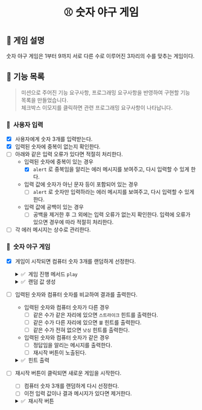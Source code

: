 <h1 align="middle">⚾️ 숫자 야구 게임</h1>

## 👀 게임 설명
숫자 야구 게임은 1부터 9까지 서로 다른 수로 이루어진 3자리의 수를 맞추는 게임이다.

## 📃 기능 목록
> 미션으로 주어진 기능 요구사항, 프로그래밍 요구사항을 반영하여 구현할 기능 목록을 만들었습니다.<br>
> 체크박스 이모지를 클릭하면 관련 프로그래밍 요구사항이 나타납니다.

### 💬 &nbsp;사용자 입력

- [x] 사용자에게 숫자 3개를 입력받는다.
- [x] 입력된 숫자에 중복이 없는지 확인한다.
- [ ] 아래와 같은 입력 오류가 있다면 적절히 처리한다.
  - 입력된 숫자에 중복이 있는 경우
    - [x] `alert` 로 중복임을 알리는 에러 메시지를 보여주고, 다시 입력할 수 있게 한다.
  - 입력 값에 숫자가 아닌 문자 등이 포함되어 있는 경우
    - [ ] `alert` 로 숫자만 입력하라는 에러 메시지를 보여주고, 다시 입력할 수 있게 한다.
  - 입력 값에 공백이 있는 경우
    - [ ] 공백을 제거한 후 그 외에는 입력 오류가 없는지 확인한다.
      입력에 오류가 있으면 경우에 따라 적절히 처리한다.
- [ ] 각 에러 메시지는 상수로 관리한다.

### 🎯 &nbsp;숫자 야구 게임

- [X] 게임이 시작되면 컴퓨터 숫자 3개를 랜덤하게 선정한다.
  <details>
    <summary>✅ &nbsp;게임 진행 메서드 <code>play</code></summary>
    <ul>
      <li><code>play(컴퓨터의 랜덤 값, 유저의 입력 값)</code> 메서드를 만들어 게임을 진행한다.</li>
      <li><code>play 메서드</code>는 <code>String</code>으로 결과값을 return 한다.</li>
      <li><code>index.js</code>에서 아래의 function 또는 class 형태를 활용한다.
        <pre><code>export default function BaseballGame() {
    this.play = function (computerInputNumbers, userInputNumbers) {
      return "결과 값 String";
    };
  }
  export default class BaseballGame {
    play(computerInputNumbers, userInputNumbers) {
      return "결과 값 String";
    }
  }
  // 예시
  play(123, 456); // '낫싱'
  play(123, 345); // '1볼'
  play(123, 432); // '2볼'
  play(123, 312); // '3볼'
  play(123, 145); // '1스트라이크'
  play(123, 134); // '1볼 1스트라이크'
  play(123, 132); // '2볼 1스트라이크'
  play(123, 124); // '2스트라이크'</code></pre>
      </li>
    </ul>
  </details>
  <details>
    <summary>✅ &nbsp;랜덤 값 생성</summary>
    <ul>
      <li>랜덤 값 생성은 <a href="https://github.com/woowacourse-projects/javascript-mission-utils#mission-utils"><code>MissionUtils</code> 라이브러리</a>의 <code>Random.pickNumberInRange</code>를 사용한다.</li>
    </ul>
  </details>
- [ ] 입력된 숫자와 컴퓨터 숫자를 비교하여 결과를 출력한다.
  - 입력된 숫자와 컴퓨터 숫자가 다른 경우
    - [ ] 같은 수가 같은 자리에 있으면 `스트라이크` 힌트를 출력한다.
    - [ ] 같은 수가 다른 자리에 있으면 `볼` 힌트를 출력한다.
    - [ ] 같은 수가 전혀 없으면 `낫싱` 힌트를 출력한다.
  - 입력된 숫자와 컴퓨터 숫자가 같은 경우
    - [ ] 정답임을 알리는 메시지를 출력한다.
    - [ ] 재시작 버튼이 노출된다.
  <details>
    <summary>✅ &nbsp;힌트 출력</summary>
    <ul>
      <li>볼과 스트라이크가 같이 있는 경우 볼, 스트라이크 순서로 힌트를 출력한다.</li>
    </ul>
  </details>
- [ ] 재시작 버튼이 클릭되면 새로운 게임을 시작한다.
  - [ ] 컴퓨터 숫자 3개를 랜덤하게 다시 선정한다.
  - [ ] 이전 입력 값이나 결과 메시지가 있다면 제거한다.
  <details>
    <summary>✅ &nbsp;재시작 버튼</summary>
    <ul>
      <li>게임을 다시 시작하는 재시작 button 태그는 <code>game-restart-button</code> id를 가진다.</li>
    </ul>
  </details>

